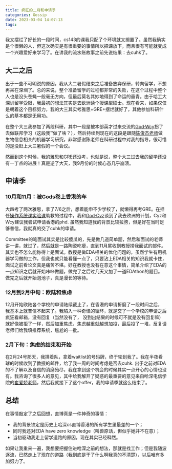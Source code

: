 ```yaml
---
title: 疯狂的二月和申请季
categories: Gossip
date: 2023-03-04 14:07:13
tags:
---
```



我又摆烂了好长的一段时间，cs143的课我只配了个环境就又搁置了。虽然我确实是个很懒的人，但这次确实是有很重要的事情所以把课放下，而且很有可能就变成一个兴趣爱好来学习了。在讲我的流水账故事之前先说结果：去cuhk了。

## 大二之后

出于一些不可明说的原因，我从大二暑假结束之后准备放弃保研，转向留学，不想再呆在深圳了。总的来说，整个准备留学的过程都非常的失败，在这个过程中整个人也是没头苍蝇一般毫无方向，但最后莫名其妙地得到了命运的垂青。由于哈工大深圳留学受限，我最初的想法其实是去欧洲读个授课型硕士。现在看来，如果仅仅是朝着这个目标努力，我的大三其实考雅思+GRE+摆烂就好了，其他参加科研什么的基本都是无用功。

在整个大三我参加了两段科研，其中一段是被本部英才过来交流的[God·Wcy](http://hills-code.github.io)拐了去做联邦学习（这段我™做了啥？），然后持续到现在的这段是跟随[陈俊杰老师](http://faculty.hitsz.edu.cn/chenjunjie)做生物信息相关的机器学习研究，非常感谢陈老师在科研过程中对我的指导，很可惜的是没赶上大三暑假的一个会议。

然而到这个时候，我的雅思和GRE还没考，也就是说，整个大三过去我的留学还没有一丁点的进展！真是逆了大天，我9月份的时候心态几乎崩溃。

## 申请季

### 10月和11月：被Gods卷上香港的车

大四考了两次雅思，拿了7/6之后，想着能申不少学校了，就懒得再考GRE。在担任[操作系统课实验课](http://hitsz-cslab.gitee.io/os-labs/)助教的过程中，我和[God·Cyz](https://www.linkedin.cn/incareer/in/yizou-chen-270aa31aa)谈到了我去欧洲的计划，Cyz和Wcy建议我尝试申请香港的phd. 虽然我知道我的背景比较拉胯，但是好在当时足够普信，我就真的交了cuhk的申请。

Committee的笔面试其实是比较傻瓜的，先是做几道简单题，然后和面试的老师讲一讲，就过了，然后就是一路陶瓷吃瘪，直到11月尾收到教授捞我面试的邮件。其实也不怎么能称得上是面试。教授是做EDA相关的优化问题的，虽然学生有用机器学习做的工作，但我也就只能看懂一点了，只要沾上EDA相关的知识我就卡住，面试之前看论文真是痛苦不堪。好在教授也没有在意这个事情，简单介绍了EDA的一点知识之后就开始咔咔做题，做完了之后过几天又加了一道EDAthon的题目。做完之后就开始泡池子，真是漫长的等待。

### 12月到2月中旬：欧陆和焦虑

12月开始欧陆各个学校的申请陆续截止了，在香港的申请折磨了一段时间之后，我基本上就普信不起来了。我陷入一种奇怪的循环，就是交了一个学校的申请之后疯狂看邮箱，没有回复（当然没有了， 没到出结果的时候可不就是没有回复嘛）就好像被拒了一样，然后加重焦虑，焦虑越重就越想加投，最后投了一堆，反复请老师们给我填推荐系统，尴尬的一批。

### 2月下旬：焦虑的结束和开始

在2月24号那天，我排着队，拿着waitlist的号码牌，终于轮到我了。我在半夜看球的时候收到了教授的邮件，给了我一周的时间考虑是否去cuhk. 出于之前对EDA的不了解以及自信的消磨殆尽，我在拿到这个机会的时候其实一点开心的心情也没有。我咨询了很多人的意见，其中给我解开了疑惑的最重要的意见来自哈深电信学院的[崔爱娇老师](http://faculty.hitsz.edu.cn/cuiaijiao)，然后我就接下了这个offer，我的申请季就这么结束了。



## 总结

在事情敲定了之后回想，直博真是一件神奇的事情：

+ 我的背景铁定是历史上哈深cs直博香港的所有学生里最差的一个；
+ 同时我还对EDA have zero knowledge（叫兽原话，但似乎她并不在意）；
+ 当初驱动我走上留学道路的原因，现在其实已经释然。

如果让我重来一遍，我想要把握住进哈深之前的想法，那就是找工作；但是我随波逐流，已然走上了现在的道路（我到底是干了什么啊我真的不清楚），以后唯有多加努力了。
